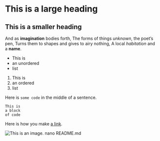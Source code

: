 # This is a large heading

## This is a smaller heading

And as **imagination** bodies forth,
The forms of things *unknown*, the poet’s pen,
Turns them to shapes and gives to airy nothing,
A local *habitation* and a **name**.

- This is
- an unordered
- list

1. This is
2. an ordered
3. list

Here is `some code` in the middle of a sentence.

```
This is
a block
of code
```

Here is how you make [a link](https://www.wikipedia.org/).

![This is an image.](https://www.google.com/search?q=scenery&client=ubuntu&hs=rWa&channel=fs&sxsrf=ALeKk037KN2rkUr_TzqD9Muufqz6lAGmlg:1595177109716&source=lnms&tbm=isch&sa=X&ved=2ahUKEwid2Onn4dnqAhV-xjgGHTi-CY0Q_AUoAXoECBIQAw&biw=1848&bih=942#imgrc=n5qANF2A2f6a0M)
nano README.md
